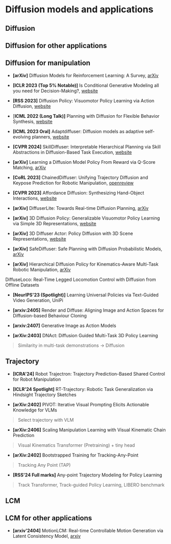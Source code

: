 # Diffusion models and applications

## Diffusion

## Diffusion for other applications

## Diffusion for manipulation

* **[arXiv]** Diffusion Models for Reinforcement Learning: A Survey, [arXiv](https://arxiv.org/abs/2311.01223)

* **[ICLR 2023 (Top 5% Notable)]** Is Conditional Generative Modeling all you need for Decision-Making?, [website](https://anuragajay.github.io/decision-diffuser/)

* **[RSS 2023]** Diffusion Policy: Visuomotor Policy Learning via Action Diffusion, [website](https://diffusion-policy.cs.columbia.edu/)

* [**ICML 2022 (Long Talk)]** Planning with Diffusion for Flexible Behavior Synthesis, [website](https://diffusion-planning.github.io/mobile.html)

* **[ICML 2023 Oral]** Adaptdiffuser: Diffusion models as adaptive self-evolving planners, [website](https://adaptdiffuser.github.io/)

* **[CVPR 2024]** SkillDiffuser: Interpretable Hierarchical Planning via Skill Abstractions in Diffusion-Based Task Execution, [website](https://skilldiffuser.github.io/)

* **[arXiv]** Learning a Diffusion Model Policy From Reward via Q-Score Matching, [arXiv](https://arxiv.org/abs/2312.11752)

* **[CoRL 2023]** ChainedDiffuser: Unifying Trajectory Diffusion and Keypose Prediction for Robotic Manipulation, [openreview](https://openreview.net/forum?id=W0zgY2mBTA8)

* **[CVPR 2023]** Affordance Diffusion: Synthesizing Hand-Object Interactions, [website](https://judyye.github.io/affordiffusion-www/)

* **[arXiv]** DiffuserLite: Towards Real-time Diffusion Planning, [arXiv](https://arxiv.org/abs/2401.15443)

* **[arXiv]** 3D Diffusion Policy: Generalizable Visuomotor Policy Learning via Simple 3D Representations, [website](https://3d-diffusion-policy.github.io/)

* **[arXiv]** 3D Diffuser Actor: Policy Diffusion with 3D Scene Representations, [website](https://3d-diffuser-actor.github.io/)

* **[arXiv]** SafeDiffuser: Safe Planning with Diffusion Probabilistic Models, [arXiv](https://safediffuser.github.io/safediffuser/)

* **[arXiv]** Hierarchical Diffusion Policy for Kinematics-Aware Multi-Task Robotic Manipulation, [arXiv](https://yusufma03.github.io/projects/hdp/)

DiffuseLoco: Real-Time Legged Locomotion Control with Diffusion from Offline Datasets

* **[NeurIPS'23 (Spotlight)]** Learning Universal Policies via Text-Guided Video Generation, UniPi

* **[arxiv:2405]** Render and Diffuse: Aligning Image and Action Spaces for Diffusion-based Behaviour Cloning 

* **[arxiv:2407]** Generative Image as Action Models

* **[arXiv:2403]** DNAct: Diffusion Guided Multi-Task 3D Policy Learning
> Similarity in multi-task demonstrations -> Diffusion

## Trajectory

* **[ICRA'24]** Robot Trajectron: Trajectory Prediction-Based Shared Control for Robot Manipulation

* **[ICLR'24 Spotlight]** RT-Trajectory: Robotic Task Generalization via Hindsight Trajectory Sketches

* **[arXiv:2402]** PIVOT: Iterative Visual Prompting Elicits Actionable Knowledge for VLMs
> Select trajectory with VLM

* **[arXiv:2406]** Scaling Manipulation Learning with Visual Kinematic Chain Prediction
> Visual Kinematics Transformer (Pretraining) + tiny head

* **[arXiv:2402]** Bootstrapped Training for Tracking-Any-Point
> Tracking Any Point (TAP)

* **[RSS'24 Full marks]** Any-point Trajectory Modeling for Policy Learning
> Track Transformer, Track-guided Policy Learning, LIBERO benchmark

## LCM


## LCM for other applications

* **[arxiv'2404]** MotionLCM: Real-time Controllable Motion Generation via Latent Consistency Model, [arxiv](https://arxiv.org/pdf/2404.19759)




